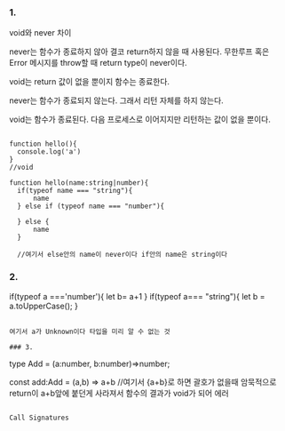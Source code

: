 ### 1.
void와 never 차이

never는 함수가 종료하지 않아 결코 return하지 않을 때 사용된다. 무한루프 혹은 Error 메시지를 throw할 때 return type이 never이다.

void는 return 값이 없을 뿐이지 함수는 종료한다.

never는 함수가 종료되지 않는다. 그래서 리턴 자체를 하지 않는다.

void는 함수가 종료된다. 다음 프로세스로 이어지지만 리턴하는 값이 없을 뿐이다.

```

function hello(){
  console.log('a')
} 
//void

function hello(name:string|number){
  if(typeof name === "string"){
      name
  } else if (typeof name === "number"){
  
  } else {
      name
  }
  
  //여기서 else안의 name이 never이다 if안의 name은 string이다

```

### 2.



if(typeof a ==='number'){
let b= a+1
}
if(typeof a=== "string"){
let b = a.toUpperCase();
}

```

여기서 a가 Unknown이다 타입을 미리 알 수 없는 것

### 3.

```

type Add = (a:number, b:number)=>number;

const add:Add = (a,b) => a+b
//여기서 {a+b}로 하면 괄호가 없을때 암묵적으로 return이 a+b앞에 붙던게 사라져서 함수의 결과가 void가 되어 에러

```

Call Signatures

